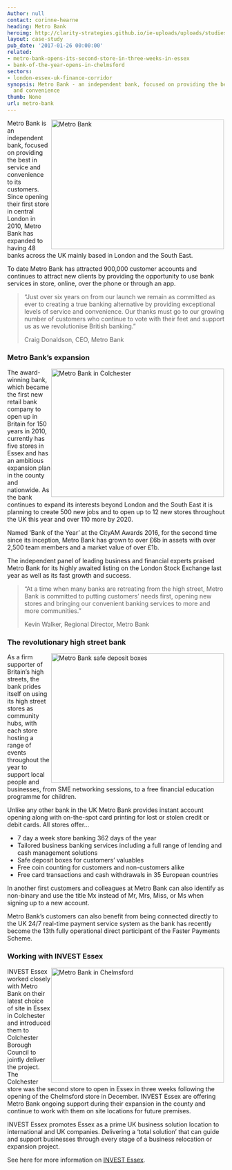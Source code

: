 ```yaml
---
Author: null
contact: corinne-hearne
heading: Metro Bank
heroimg: http://clarity-strategies.github.io/ie-uploads/uploads/studies/Metro_Bank_store_1980.jpg
layout: case-study
pub_date: '2017-01-26 00:00:00'
related:
- metro-bank-opens-its-second-store-in-three-weeks-in-essex
- bank-of-the-year-opens-in-chelmsford
sectors:
- london-essex-uk-finance-corridor
synopsis: Metro Bank - an independent bank, focused on providing the best in service
  and convenience
thumb: None
url: metro-bank
---
```


<p><img alt='Metro Bank ' src='//clarity-strategies.github.io/ie-uploads/uploads/about/Metro_Bank_store_2_400.jpg' style='width: 400px; height: 300px; margin-left: 2px; margin-right: 2px; float: right;'/>Metro Bank is an independent bank, focused on providing the best in service and convenience to its customers. Since opening their first store in central London in 2010, Metro Bank has expanded to having 48 banks across the UK mainly based in London and the South East.</p><p>To date Metro Bank has attracted 900,000 customer accounts and continues to attract new clients by providing the opportunity to use bank services in store, online, over the phone or through an app.</p><blockquote><p>“Just over six years on from our launch we remain as committed as ever to creating a true banking alternative by providing exceptional levels of service and convenience. Our thanks must go to our growing number of customers who continue to vote with their feet and support us as we revolutionise British banking.”</p><p>Craig Donaldson, CEO, Metro Bank</p></blockquote><h3>Metro Bank’s expansion</h3><p><img alt='Metro Bank in Colchester' src='//clarity-strategies.github.io/ie-uploads/uploads/about/Colchester3_400.jpg' style='width: 400px; height: 297px; margin-left: 2px; margin-right: 2px; float: right;'/>The award-winning bank, which became the first new retail bank company to open up in Britain for 150 years in 2010, currently has five stores in Essex and has an ambitious expansion plan in the county and nationwide. As the bank continues to expand its interests beyond London and the South East it is planning to create 500 new jobs and to open up to 12 new stores throughout the UK this year and over 110 more by 2020.</p><p>Named ‘Bank of the Year’ at the CityAM Awards 2016, for the second time since its inception, Metro Bank has grown to over £6b in assets with over 2,500 team members and a market value of over £1b.</p><p>The independent panel of leading business and financial experts praised Metro Bank for its highly awaited listing on the London Stock Exchange last year as well as its fast growth and success.</p><blockquote><p>“At a time when many banks are retreating from the high street, Metro Bank is committed to putting customers’ needs first, opening new stores and bringing our convenient banking services to more and more communities.”</p><p>Kevin Walker, Regional Director, Metro Bank</p></blockquote><h3>The revolutionary high street bank</h3><p><img alt='Metro Bank safe deposit boxes' src='//clarity-strategies.github.io/ie-uploads/uploads/about/Metro_Bank_037_400.jpg' style='width: 400px; height: 300px; margin-left: 2px; margin-right: 2px; float: right;'/>As a firm supporter of Britain’s high streets, the bank prides itself on using its high street stores as community hubs, with each store hosting a range of events throughout the year to support local people and businesses, from SME networking sessions, to a free financial education programme for children.</p><p>Unlike any other bank in the UK Metro Bank provides instant account opening along with on-the-spot card printing for lost or stolen credit or debit cards. All stores offer…</p><ul><li>7 day a week store banking 362 days of the year</li><li>Tailored business banking services including a full range of lending and cash management solutions</li><li>Safe deposit boxes for customers’ valuables</li><li>Free coin counting for customers and non-customers alike</li><li>Free card transactions and cash withdrawals in 35 European countries</li></ul><p>In another first customers and colleagues at Metro Bank can also identify as non-binary and use the title Mx instead of Mr, Mrs, Miss, or Ms when signing up to a new account.</p><p>Metro Bank’s customers can also benefit from being connected directly to the UK 24/7 real-time payment service system as the bank has recently become the 13th fully operational direct participant of the Faster Payments Scheme.</p><h3>Working with INVEST Essex</h3><p><img alt='Metro Bank in Chelmsford' src='//clarity-strategies.github.io/ie-uploads/uploads/about/IMG_0410_400.jpg' style='width: 400px; height: 266px; margin-left: 2px; margin-right: 2px; float: right;'/>INVEST Essex worked closely with Metro Bank on their latest choice of site in Essex in Colchester and introduced them to Colchester Borough Council to jointly deliver the project. The Colchester store was the second store to open in Essex in three weeks following the opening of the Chelmsford store in December. INVEST Essex are offering Metro Bank ongoing support during their expansion in the county and continue to work with them on site locations for future premises.</p><p>INVEST Essex promotes Essex as a prime UK business solution location to international and UK companies. Delivering a ‘total solution’ that can guide and support businesses through every stage of a business relocation or expansion project.</p><p>See here for more information on <a href='http://investessex.co.uk/' target='_blank'>INVEST Essex</a>.</p>